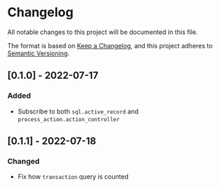 # Changelog
All notable changes to this project will be documented in this file.

The format is based on [Keep a Changelog](https://keepachangelog.com/en/1.0.0/),
and this project adheres to [Semantic Versioning](https://semver.org/spec/v2.0.0.html).

## [0.1.0] - 2022-07-17
### Added
- Subscribe to both `sql.active_record` and `process_action.action_controller`

## [0.1.1] - 2022-07-18
### Changed
- Fix how `transaction` query is counted
